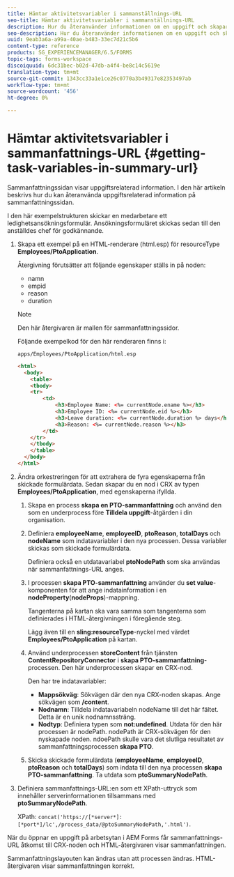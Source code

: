 ```yaml
---
title: Hämtar aktivitetsvariabler i sammanställnings-URL
seo-title: Hämtar aktivitetsvariabler i sammanställnings-URL
description: Hur du återanvänder informationen om en uppgift och skapar en sammanfattande URL för att sammanfatta eller beskriva en uppgift.
seo-description: Hur du återanvänder informationen om en uppgift och skapar en sammanfattande URL för att sammanfatta eller beskriva en uppgift.
uuid: 9eab3a6a-a99a-40ae-b483-33ec7d21c5b6
content-type: reference
products: SG_EXPERIENCEMANAGER/6.5/FORMS
topic-tags: forms-workspace
discoiquuid: 6dc31bec-b02d-47db-a4f4-be8c14c5619e
translation-type: tm+mt
source-git-commit: 1343cc33a1e1ce26c0770a3b49317e82353497ab
workflow-type: tm+mt
source-wordcount: '456'
ht-degree: 0%

---
```



# Hämtar aktivitetsvariabler i sammanfattnings-URL {#getting-task-variables-in-summary-url}

Sammanfattningssidan visar uppgiftsrelaterad information. I den här artikeln beskrivs hur du kan återanvända uppgiftsrelaterad information på sammanfattningssidan.

I den här exempelstrukturen skickar en medarbetare ett ledighetsansökningsformulär. Ansökningsformuläret skickas sedan till den anställdes chef för godkännande.

1. Skapa ett exempel på en HTML-renderare (html.esp) för resourceType **Employees/PtoApplication**.

   Återgivning förutsätter att följande egenskaper ställs in på noden:

   * namn
   * empid
   * reason
   * duration

   >[!NOTE]
   >
   >Den här återgivaren är mallen för sammanfattningssidor.

   Följande exempelkod för den här renderaren finns i:

   `apps/Employees/PtoApplication/html.esp`

   ```html
   <html>
     <body>
       <table>
       <tbody>
       <tr>
           <td>
               <h3>Employee Name: <%= currentNode.ename %></h3>
               <h3>Employee ID: <%= currentNode.eid %></h3>
               <h3>Leave duration: <%= currentNode.duration %> days</h3>
               <h3>Reason: <%= currentNode.reason %></h3>
           </td>
       </tr>
       </tbody>
       </table>
     </body>
   </html>
   ```

1. Ändra orkestreringen för att extrahera de fyra egenskaperna från skickade formulärdata. Sedan skapar du en nod i CRX av typen **Employees/PtoApplication**, med egenskaperna ifyllda.

   1. Skapa en process **skapa en PTO-sammanfattning** och använd den som en underprocess före **Tilldela uppgift**-åtgärden i din organisation.
   1. Definiera **employeeName**, **employeeID**, **ptoReason**, **totalDays** och **nodeName** som indatavariabler i den nya processen. Dessa variabler skickas som skickade formulärdata.

      Definiera också en utdatavariabel **ptoNodePath** som ska användas när sammanfattnings-URL anges.

   1. I processen **skapa PTO-sammanfattning** använder du **set value**-komponenten för att ange indatainformation i en **nodeProperty**(**nodeProps**)-mappning.

      Tangenterna på kartan ska vara samma som tangenterna som definierades i HTML-återgivningen i föregående steg.

      Lägg även till en **sling:resourceType**-nyckel med värdet **Employees/PtoApplication** på kartan.

   1. Använd underprocessen **storeContent** från tjänsten **ContentRepositoryConnector** i **skapa PTO-sammanfattning**-processen. Den här underprocessen skapar en CRX-nod.

      Den har tre indatavariabler:

      * **Mappsökväg**: Sökvägen där den nya CRX-noden skapas. Ange sökvägen som **/content**.
      * **Nodnamn**: Tilldela indatavariabeln nodeName till det här fältet. Detta är en unik nodnamnssträng.
      * **Nodtyp**: Definiera typen som  **not:undefined**. Utdata för den här processen är nodePath. nodePath är CRX-sökvägen för den nyskapade noden. ndoePath skulle vara det slutliga resultatet av sammanfattningsprocessen **skapa PTO**.
   1. Skicka skickade formulärdata (**employeeName**, **employeeID**, **ptoReason** och **totalDays**) som indata till den nya processen **skapa PTO-sammanfattning**. Ta utdata som **ptoSummaryNodePath**.


1. Definiera sammanfattnings-URL:en som ett XPath-uttryck som innehåller serverinformationen tillsammans med **ptoSummaryNodePath**.

   XPath: `concat('https://[*server*]:[*port*]/lc',/process_data/@ptoSummaryNodePath,'.html')`.

När du öppnar en uppgift på arbetsytan i AEM Forms får sammanfattnings-URL åtkomst till CRX-noden och HTML-återgivaren visar sammanfattningen.

Sammanfattningslayouten kan ändras utan att processen ändras. HTML-återgivaren visar sammanfattningen korrekt.
